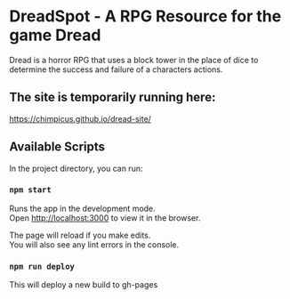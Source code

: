 # DreadSpot - A RPG Resource for the game Dread

Dread is a horror RPG that uses a block tower in the place of dice to determine the success and failure of a characters actions.

## The site is temporarily running here:
https://chimpicus.github.io/dread-site/


## Available Scripts

In the project directory, you can run:

### `npm start`

Runs the app in the development mode.\
Open [http://localhost:3000](http://localhost:3000) to view it in the browser.

The page will reload if you make edits.\
You will also see any lint errors in the console.

### `npm run deploy`
This will deploy a new build to gh-pages

